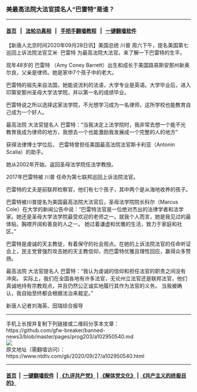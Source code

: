 ### 美最高法院大法官提名人“巴雷特”是谁？
------------------------

#### [首页](https://github.com/gfw-breaker/banned-news3/blob/master/README.md) &nbsp;&nbsp;|&nbsp;&nbsp; [法轮功真相](https://github.com/begood0513/basic/blob/master/README.md)  &nbsp;&nbsp;|&nbsp;&nbsp; [手把手翻墙教程](https://github.com/gfw-breaker/guides/wiki)  &nbsp;&nbsp;|&nbsp;&nbsp; [一键翻墙软件](https://github.com/gfw-breaker/nogfw/blob/master/README.md)  



<div><div class="post_content" itemprop="articleBody">
 <p>
  【新唐人北京时间2020年09月28日讯】美国总统
  <ok href="https://www.ntdtv.com/gb/川普.htm">
   川普
  </ok>
  周六下午，提名美国第七巡回上诉法院法官艾米‧
  <ok href="https://www.ntdtv.com/gb/巴雷特.htm">
   巴雷特
  </ok>
  为最高法院大法官。来了解一下巴雷特的生平。
 </p>
 <p>
  现年48岁的
  <ok href="https://www.ntdtv.com/gb/巴雷特.htm">
   巴雷特
  </ok>
  （Amy Coney Barrett）出生和成长于美国路易斯安那州新奥尔良，父亲是律师。她是家中7个孩子中的老大。
 </p>
 <p>
  巴雷特的祖先来自法国，她能说流利的法语，大学专业是英语。大学毕业后，进入印第安那州圣母大学法学院，并以第一名的成绩毕业。
 </p>
 <p>
  巴雷特说之所以选择这家法学院，不光想学习成为一名律师，这所学校也能教育自己成为一个好人。
 </p>
 <p>
  最高法院
  <ok href="https://www.ntdtv.com/gb/大法官提名人.htm">
   大法官提名人
  </ok>
  巴雷特：“当我决定上法学院时，我非常去想一个能不光教育我成为律师的地方，我想去一个也能激励我发展成一个完整的人的地方”
 </p>
 <p>
  获得法律博士学位后， 巴雷特曾担任美国最高法院法官斯卡利亚（Antonin Scalia）的助手。
 </p>
 <p>
  她从2002年开始，返回圣母法学院任法学教授。
 </p>
 <p>
  2017年巴雷特被
  <ok href="https://www.ntdtv.com/gb/川普.htm">
   川普
  </ok>
  任命为第七联邦巡回上诉法院法官。
 </p>
 <p>
  巴雷特的丈夫是前联邦检察官，他们有七个孩子，其中两个是从海地收养的孩子。
 </p>
 <p>
  巴雷特被川普提名为美国最高法院大法官后，圣母法学院院长科尔（Marcus Cole）在大学的新闻公告中说：“巴雷特法官是一位绝对杰出的法律学者和法学家。她还是圣母大学法学院最受欢迎的老师之一。就我个人而言，她是我见过的最体贴，胸襟开阔和善良的人之一。 她过着谦虚和优雅的生活，致力于家庭和社区。”
 </p>
 <p>
  巴雷特是虔诚的天主教徒，有着保守的社会观点。在她的上诉法院法官的任命听证会上，民主党曾强烈攻击她的天主教信仰，而巴雷特优雅且理性回应，赢得众多赞扬。
 </p>
 <p>
  最高法院
  <ok href="https://www.ntdtv.com/gb/大法官提名人.htm">
   大法官提名人
  </ok>
  巴雷特：“我认为虔诚的信仰和担任法官的职责之间没有冲突。 实际上，我们在全国各地有许多法官，无论州立法官还是联邦法官，他们真诚地持有宗教观点，并且仍然公正诚实地履行其作为法官的义务。 当我被确认，我自始至终都会根据法治来裁定。”
 </p>
 <p>
  新唐人记者刘海英、田瑞综合报导
 </p>
 <div class="single_ad">
 </div>
</div>
</div>
<hr/>
手机上长按并复制下列链接或二维码分享本文章：<br/>
https://github.com/gfw-breaker/banned-news3/blob/master/pages/prog203/a102950540.md <br/>
<a href='https://github.com/gfw-breaker/banned-news3/blob/master/pages/prog203/a102950540.md'><img src='https://github.com/gfw-breaker/banned-news3/blob/master/pages/prog203/a102950540.md.png'/></a> <br/>
原文地址（需翻墙访问）：https://www.ntdtv.com/gb/2020/09/27/a102950540.html


------------------------
#### [首页](https://github.com/gfw-breaker/banned-news3/blob/master/README.md) &nbsp;|&nbsp; [一键翻墙软件](https://github.com/gfw-breaker/nogfw/blob/master/README.md) &nbsp;| [《九评共产党》](https://github.com/gfw-breaker/9ping.md/blob/master/README.md#九评之一评共产党是什么) | [《解体党文化》](https://github.com/gfw-breaker/jtdwh.md/blob/master/README.md) | [《共产主义的终极目的》](https://github.com/gfw-breaker/gczydzjmd.md/blob/master/README.md)


<img src='http://gfw-breaker.win/banned-news3/pages/prog203/a102950540.md' width='0px' height='0px'/>
